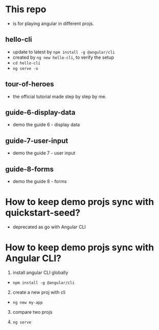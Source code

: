 # This repo 
- is for playing angular in different projs.


## hello-cli
- update to latest by `npm install -g @angular/cli`
- created by `ng new hello-cli`, to verify the setup
- `cd hello-cli`
- `ng serve -o`

## tour-of-heroes
- the official tutorial made step by step by me.

## guide-6-display-data
- demo the guide 6 - display data

## guide-7-user-input
- demo the guide 7 - user input

## guide-8-forms
- demo the guide 8 - forms


# How to keep demo projs sync with quickstart-seed?
- deprecated as go with Angular CLI


# How to keep demo projs sync with Angular CLI?
1) install angular CLI globally
  - `npm install -g @angular/cli`

2) create a new proj with cli
  - `ng new my-app`

3) compare two projs

4) `ng serve`
